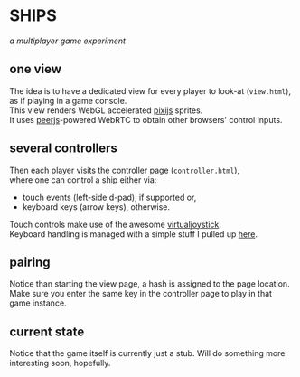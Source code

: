 # SHIPS

_a multiplayer game experiment_


## one view

The idea is to have a dedicated view for every player to look-at (`view.html`), as if playing in a game console.  
This view renders WebGL accelerated [pixijs](http://www.pixijs.com/) sprites.  
It uses [peerjs](http://peerjs.com/)-powered WebRTC to obtain other browsers' control inputs.


## several controllers

Then each player visits the controller page (`controller.html`),  
where one can control a ship either via:

* touch events (left-side d-pad), if supported or,
* keyboard keys (arrow keys), otherwise.

Touch controls make use of the awesome [virtualjoystick](https://github.com/jeromeetienne/virtualjoystick.js).  
Keyboard handling is managed with a simple stuff I pulled up [here](keys.js).


## pairing

Notice than starting the view page, a hash is assigned to the page location.  
Make sure you enter the same key in the controller page to play in that game instance.


## current state

Notice that the game itself is currently just a stub.
Will do something more interesting soon, hopefully.
